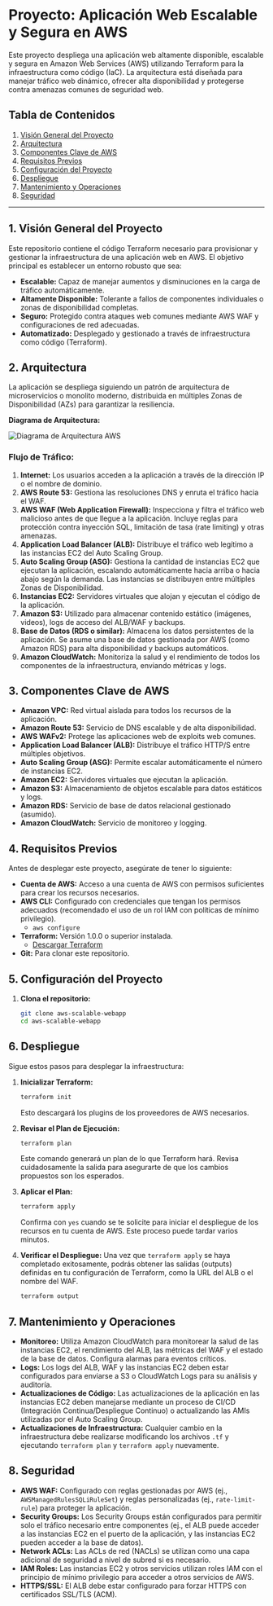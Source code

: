 # Proyecto: Aplicación Web Escalable y Segura en AWS

Este proyecto despliega una aplicación web altamente disponible, escalable y segura en Amazon Web Services (AWS) utilizando Terraform para la infraestructura como código (IaC). La arquitectura está diseñada para manejar tráfico web dinámico, ofrecer alta disponibilidad y protegerse contra amenazas comunes de seguridad web.

## Tabla de Contenidos

1.  [Visión General del Proyecto](#1-visión-general-del-proyecto)
2.  [Arquitectura](#2-arquitectura)
3.  [Componentes Clave de AWS](#3-componentes-clave-de-aws)
4.  [Requisitos Previos](#4-requisitos-previos)
5.  [Configuración del Proyecto](#5-configuración-del-proyecto)
6.  [Despliegue](#6-despliegue)
7.  [Mantenimiento y Operaciones](#7-mantenimiento-y-operaciones)
8.  [Seguridad](#8-seguridad)

---

## 1. Visión General del Proyecto

Este repositorio contiene el código Terraform necesario para provisionar y gestionar la infraestructura de una aplicación web en AWS. El objetivo principal es establecer un entorno robusto que sea:

* **Escalable:** Capaz de manejar aumentos y disminuciones en la carga de tráfico automáticamente.
* **Altamente Disponible:** Tolerante a fallos de componentes individuales o zonas de disponibilidad completas.
* **Seguro:** Protegido contra ataques web comunes mediante AWS WAF y configuraciones de red adecuadas.
* **Automatizado:** Desplegado y gestionado a través de infraestructura como código (Terraform).

## 2. Arquitectura

La aplicación se despliega siguiendo un patrón de arquitectura de microservicios o monolito moderno, distribuida en múltiples Zonas de Disponibilidad (AZs) para garantizar la resiliencia.

**Diagrama de Arquitectura:**

![Diagrama de Arquitectura AWS](https://d2908q01vomqb2.cloudfront.net/4d134bc072212ace2df385dae143139da74ec0ef/2022/04/11/arquitectura-MPM-1024x763.png)

### Flujo de Tráfico:

1.  **Internet:** Los usuarios acceden a la aplicación a través de la dirección IP o el nombre de dominio.
2.  **AWS Route 53:** Gestiona las resoluciones DNS y enruta el tráfico hacia el WAF.
3.  **AWS WAF (Web Application Firewall):** Inspecciona y filtra el tráfico web malicioso antes de que llegue a la aplicación. Incluye reglas para protección contra inyección SQL, limitación de tasa (rate limiting) y otras amenazas.
4.  **Application Load Balancer (ALB):** Distribuye el tráfico web legítimo a las instancias EC2 del Auto Scaling Group.
5.  **Auto Scaling Group (ASG):** Gestiona la cantidad de instancias EC2 que ejecutan la aplicación, escalando automáticamente hacia arriba o hacia abajo según la demanda. Las instancias se distribuyen entre múltiples Zonas de Disponibilidad.
6.  **Instancias EC2:** Servidores virtuales que alojan y ejecutan el código de la aplicación.
7.  **Amazon S3:** Utilizado para almacenar contenido estático (imágenes, videos), logs de acceso del ALB/WAF y backups.
8.  **Base de Datos (RDS o similar):** Almacena los datos persistentes de la aplicación. Se asume una base de datos gestionada por AWS (como Amazon RDS) para alta disponibilidad y backups automáticos.
9.  **Amazon CloudWatch:** Monitoriza la salud y el rendimiento de todos los componentes de la infraestructura, enviando métricas y logs.

## 3. Componentes Clave de AWS

* **Amazon VPC:** Red virtual aislada para todos los recursos de la aplicación.
* **Amazon Route 53:** Servicio de DNS escalable y de alta disponibilidad.
* **AWS WAFv2:** Protege las aplicaciones web de exploits web comunes.
* **Application Load Balancer (ALB):** Distribuye el tráfico HTTP/S entre múltiples objetivos.
* **Auto Scaling Group (ASG):** Permite escalar automáticamente el número de instancias EC2.
* **Amazon EC2:** Servidores virtuales que ejecutan la aplicación.
* **Amazon S3:** Almacenamiento de objetos escalable para datos estáticos y logs.
* **Amazon RDS:** Servicio de base de datos relacional gestionado (asumido).
* **Amazon CloudWatch:** Servicio de monitoreo y logging.

## 4. Requisitos Previos

Antes de desplegar este proyecto, asegúrate de tener lo siguiente:

* **Cuenta de AWS:** Acceso a una cuenta de AWS con permisos suficientes para crear los recursos necesarios.
* **AWS CLI:** Configurado con credenciales que tengan los permisos adecuados (recomendado el uso de un rol IAM con políticas de mínimo privilegio).
    * `aws configure`
* **Terraform:** Versión 1.0.0 o superior instalada.
    * [Descargar Terraform](https://www.terraform.io/downloads.html)
* **Git:** Para clonar este repositorio.

## 5. Configuración del Proyecto

1.  **Clona el repositorio:**
    ```bash
    git clone aws-scalable-webapp
    cd aws-scalable-webapp
    ```

## 6. Despliegue

Sigue estos pasos para desplegar la infraestructura:

1.  **Inicializar Terraform:**
    ```bash
    terraform init
    ```
    Esto descargará los plugins de los proveedores de AWS necesarios.

2.  **Revisar el Plan de Ejecución:**
    ```bash
    terraform plan
    ```
    Este comando generará un plan de lo que Terraform hará. Revisa cuidadosamente la salida para asegurarte de que los cambios propuestos son los esperados.

3.  **Aplicar el Plan:**
    ```bash
    terraform apply
    ```
    Confirma con `yes` cuando se te solicite para iniciar el despliegue de los recursos en tu cuenta de AWS. Este proceso puede tardar varios minutos.

4.  **Verificar el Despliegue:**
    Una vez que `terraform apply` se haya completado exitosamente, podrás obtener las salidas (outputs) definidas en tu configuración de Terraform, como la URL del ALB o el nombre del WAF.

    ```bash
    terraform output
    ```

## 7. Mantenimiento y Operaciones

* **Monitoreo:** Utiliza Amazon CloudWatch para monitorear la salud de las instancias EC2, el rendimiento del ALB, las métricas del WAF y el estado de la base de datos. Configura alarmas para eventos críticos.
* **Logs:** Los logs del ALB, WAF y las instancias EC2 deben estar configurados para enviarse a S3 o CloudWatch Logs para su análisis y auditoría.
* **Actualizaciones de Código:** Las actualizaciones de la aplicación en las instancias EC2 deben manejarse mediante un proceso de CI/CD (Integración Continua/Despliegue Continuo) o actualizando las AMIs utilizadas por el Auto Scaling Group.
* **Actualizaciones de Infraestructura:** Cualquier cambio en la infraestructura debe realizarse modificando los archivos `.tf` y ejecutando `terraform plan` y `terraform apply` nuevamente.

## 8. Seguridad

* **AWS WAF:** Configurado con reglas gestionadas por AWS (ej., `AWSManagedRulesSQLiRuleSet`) y reglas personalizadas (ej., `rate-limit-rule`) para proteger la aplicación.
* **Security Groups:** Los Security Groups están configurados para permitir solo el tráfico necesario entre componentes (ej., el ALB puede acceder a las instancias EC2 en el puerto de la aplicación, y las instancias EC2 pueden acceder a la base de datos).
* **Network ACLs:** Las ACLs de red (NACLs) se utilizan como una capa adicional de seguridad a nivel de subred si es necesario.
* **IAM Roles:** Las instancias EC2 y otros servicios utilizan roles IAM con el principio de mínimo privilegio para acceder a otros servicios de AWS.
* **HTTPS/SSL:** El ALB debe estar configurado para forzar HTTPS con certificados SSL/TLS (ACM).